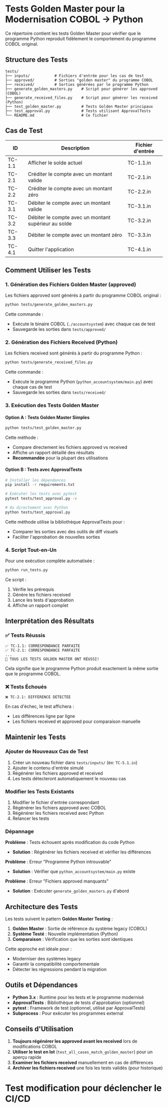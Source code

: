 # Tests Golden Master pour la Modernisation COBOL → Python

Ce répertoire contient les tests Golden Master pour vérifier que le programme Python reproduit fidèlement le comportement du programme COBOL original.

## Structure des Tests

```
tests/
├── inputs/           # Fichiers d'entrée pour les cas de test
├── approved/         # Sorties "golden master" du programme COBOL
├── received/         # Sorties générées par le programme Python
├── generate_golden_masters.py    # Script pour générer les approved (COBOL)
├── generate_received_files.py    # Script pour générer les received (Python)
├── test_golden_master.py         # Tests Golden Master principaux
├── test_approval.py              # Tests utilisant ApprovalTests
└── README.md                     # Ce fichier
```

## Cas de Test

| ID     | Description                                        | Fichier d'entrée |
|--------|----------------------------------------------------|------------------|
| TC-1.1 | Afficher le solde actuel                          | TC-1.1.in        |
| TC-2.1 | Créditer le compte avec un montant valide         | TC-2.1.in        |
| TC-2.2 | Créditer le compte avec un montant zéro           | TC-2.2.in        |
| TC-3.1 | Débiter le compte avec un montant valide          | TC-3.1.in        |
| TC-3.2 | Débiter le compte avec un montant supérieur au solde | TC-3.2.in      |
| TC-3.3 | Débiter le compte avec un montant zéro            | TC-3.3.in        |
| TC-4.1 | Quitter l'application                              | TC-4.1.in        |

## Comment Utiliser les Tests

### 1. Génération des Fichiers Golden Master (approved)

Les fichiers approved sont générés à partir du programme COBOL original :

```bash
python tests/generate_golden_masters.py
```

Cette commande :
- Exécute le binaire COBOL (`./accountsystem`) avec chaque cas de test
- Sauvegarde les sorties dans `tests/approved/`

### 2. Génération des Fichiers Received (Python)

Les fichiers received sont générés à partir du programme Python :

```bash
python tests/generate_received_files.py
```

Cette commande :
- Exécute le programme Python (`python_accountsystem/main.py`) avec chaque cas de test
- Sauvegarde les sorties dans `tests/received/`

### 3. Exécution des Tests Golden Master

#### Option A : Tests Golden Master Simples

```bash
python tests/test_golden_master.py
```

Cette méthode :
- Compare directement les fichiers approved vs received
- Affiche un rapport détaillé des résultats
- **Recommandée** pour la plupart des utilisations

#### Option B : Tests avec ApprovalTests

```bash
# Installer les dépendances
pip install -r requirements.txt

# Exécuter les tests avec pytest
pytest tests/test_approval.py -v

# Ou directement avec Python
python tests/test_approval.py
```

Cette méthode utilise la bibliothèque ApprovalTests pour :
- Comparer les sorties avec des outils de diff visuels
- Faciliter l'approbation de nouvelles sorties

### 4. Script Tout-en-Un

Pour une exécution complète automatisée :

```bash
python run_tests.py
```

Ce script :
1. Vérifie les prérequis
2. Génère les fichiers received
3. Lance les tests d'approbation
4. Affiche un rapport complet

## Interprétation des Résultats

### ✅ Tests Réussis
```
✅ TC-1.1: CORRESPONDANCE PARFAITE
✅ TC-2.1: CORRESPONDANCE PARFAITE
...
🎉 TOUS LES TESTS GOLDEN MASTER ONT RÉUSSI!
```

Cela signifie que le programme Python produit exactement la même sortie que le programme COBOL.

### ❌ Tests Échoués
```
❌ TC-2.1: DIFFÉRENCE DÉTECTÉE
```

En cas d'échec, le test affichera :
- Les différences ligne par ligne
- Les fichiers received et approved pour comparaison manuelle

## Maintenir les Tests

### Ajouter de Nouveaux Cas de Test

1. Créer un nouveau fichier dans `tests/inputs/` (ex: `TC-5.1.in`)
2. Ajouter le contenu d'entrée simulé
3. Régénérer les fichiers approved et received
4. Les tests détecteront automatiquement le nouveau cas

### Modifier les Tests Existants

1. Modifier le fichier d'entrée correspondant
2. Régénérer les fichiers approved avec COBOL
3. Régénérer les fichiers received avec Python
4. Relancer les tests

### Dépannage

**Problème** : Tests échouent après modification du code Python
- **Solution** : Régénérer les fichiers received et vérifier les différences

**Problème** : Erreur "Programme Python introuvable"
- **Solution** : Vérifier que `python_accountsystem/main.py` existe

**Problème** : Erreur "Fichiers approved manquants"
- **Solution** : Exécuter `generate_golden_masters.py` d'abord

## Architecture des Tests

Les tests suivent le pattern **Golden Master Testing** :

1. **Golden Master** : Sortie de référence du système legacy (COBOL)
2. **Système Testé** : Nouvelle implémentation (Python)
3. **Comparaison** : Vérification que les sorties sont identiques

Cette approche est idéale pour :
- Moderniser des systèmes legacy
- Garantir la compatibilité comportementale
- Détecter les régressions pendant la migration

## Outils et Dépendances

- **Python 3.x** : Runtime pour les tests et le programme modernisé
- **ApprovalTests** : Bibliothèque de tests d'approbation (optionnel)
- **pytest** : Framework de test (optionnel, utilisé par ApprovalTests)
- **Subprocess** : Pour exécuter les programmes external

## Conseils d'Utilisation

1. **Toujours régénérer les approved avant les received** lors de modifications COBOL
2. **Utiliser le test en lot** (`test_all_cases_match_golden_master`) pour un aperçu rapide
3. **Examiner les fichiers received** manuellement en cas de différences
4. **Archiver les fichiers received** une fois les tests validés (pour historique)
# Test modification pour déclencher le CI/CD
